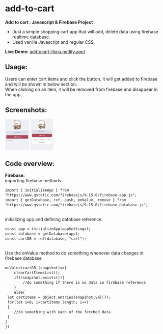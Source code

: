 # add-to-cart
**Add to cart : Javascript & Firebase Project** <br/>
 - Just a simple shopping cart app that will add, delete data using firebase realtime database. <br/>
 - Used vanilla Javascript and regular CSS.

**Live Demo:** [addtocart-thaju.netlify.app/](https://addtocart-thaju.netlify.app/)
<br/>

## Usage:
Users can enter cart items and click the button, it will get added to firebase and will be shown in below section.<br/>
When clicking on an item, it will be removed from firebase and disappear in the app.

## Screenshots:

<img src="assets/screenshots/Screenshot 1.png" height="100"/> <img src="assets/screenshots/Screenshot 2.png" height="100"/>

## Code overview:
**Firebase:** <br/>
importing firebase methods
```
import { initializeApp } from "https://www.gstatic.com/firebasejs/9.15.0/firebase-app.js";
import { getDatabase, ref, push, onValue, remove } from "https://www.gstatic.com/firebasejs/9.15.0/firebase-database.js";
```
<br/>
initializing app and defining database reference
<br/>

```
const app = initializeApp(appSettings);
const database = getDatabase(app);
const cartDB = ref(database, "cart");
```
<br/>
Use the onValue method to do something whenever data changes in firebase database
<br/>

```
onValue(cartDB,(snapshot)=>{
    clearCartItemsList();
    if(!snapshot.exists()){
        //do something if there is no data in firebase reference
    }
    else{
 let cartItems = Object.entries(snapshot.val());
 for(let i=0; i<cartItems.length; i++)
 {
    //do something with each of the fetched data
 }
}
})
```
